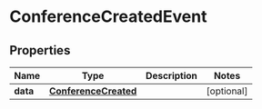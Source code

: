 

# ConferenceCreatedEvent

## Properties

Name | Type | Description | Notes
------------ | ------------- | ------------- | -------------
**data** | [**ConferenceCreated**](ConferenceCreated.md) |  |  [optional]



